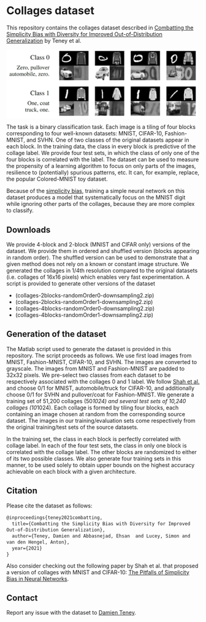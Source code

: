 # Collages dataset
This repository contains the collages dataset described in [Combatting the Simplicity Bias with Diversity for Improved Out-of-Distribution Generalization](https://arxiv.org/abs/????.?????) by Teney et al.

<img align="center" src="preview.png" width="500">

The task is a binary classification task. Each image is a tiling of four blocks corresponding to four well-known datasets: MNIST, CIFAR-10, Fashion-MNIST, and SVHN.
One of two classes of the original datasets appear in each block.
In the training data, the class in every block is predictive of the collage label.
We provide four test sets, in which the class of only one of the four blocks is correlated with the label.
The dataset can be used to measure the propensity of a learning algorithm to focus on only parts of the images, resilience to (potentially) spurious patterns, etc.
It can, for example, replace, the popular Colored-MNIST toy dataset.

Because of the [simplicity bias](https://arxiv.org/abs/2006.07710), training a simple neural network on this dataset produces a model that systematically focus on the MNIST digit while ignoring other parts of the collages, because they are more complex to classify.

## Downloads
We provide 4-block and 2-block (MNIST and CIFAR only) versions of the dataset.
We provide them in ordered and shuffled version (blocks appearing in random order). The shuffled version can be used to demonstrate that a given method does not rely on a known or constant image structure.
We generated the collages in 1/4th resolution compared to the original datasets (i.e. collages of 16x16 pixels) which enables very fast experimentation.
A script is provided to generate other versions of the dataset

- (collages-2blocks-randomOrder0-downsampling2.zip)
- (collages-2blocks-randomOrder1-downsampling2.zip)
- (collages-4blocks-randomOrder0-downsampling2.zip)
- (collages-4blocks-randomOrder1-downsampling2.zip)

## Generation of the dataset
The Matlab script used to generate the dataset is provided in this repository. The script proceeds as follows.
We use first load images from MNIST, Fashion-MNIST, CIFAR-10, and SVHN.
The images are converted to grayscale. The images from MNIST and Fashion-MNIST are padded to 32x32 pixels.
We pre-select two classes from each dataset to be respectively associated with the collages 0 and 1 label.
We follow [Shah et al.](https://arxiv.org/abs/2006.07710) and choose 0/1 for MNIST, automobile/truck for CIFAR-10, and additionally choose 0/1 for SVHN and pullover/coat for Fashion-MNIST.
We generate a training set of 51,200 collages (50*1024) and several test sets of 10,240 collages (10*1024).
Each collage is formed by tiling four blocks, each containing an image chosen at random from the corresponding source dataset.
The images in our training/evaluation sets come respectively from the original training/test sets of the source datasets.

In the training set, the class in each block is perfectly correlated with collage label.
In each of the four test sets, the class in only one block is correlated with the collage label. The other blocks are randomized to either of its two possible classes.
We also generate four training sets in this manner, to be used solely to obtain upper bounds on the highest accuracy achievable on each block with a given architecture.

## Citation
Please cite the dataset as follows:
```
@inproceedings{teney2021combatting,
  title={Combatting the Simplicity Bias with Diversity for Improved Out-of-Distribution Generalization},
  author={Teney, Damien and Abbasnejad, Ehsan  and Lucey, Simon and van den Hengel, Anton},
  year={2021}
}
```
Also consider checking out the following paper by Shah et al. that proposed a version of collages with MNIST and CIFAR-10: [The Pitfalls of Simplicity Bias in Neural Networks](https://arxiv.org/abs/2006.07710).

## Contact
Report any issue with the dataset to [Damien Teney](mailto:contact@damienteney.info).
